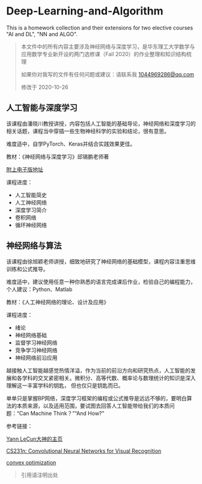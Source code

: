 # Deep-Learning-and-Algorithm
This is a homework collection and their extensions for two elective courses "AI and DL", "NN and ALGO".
> 本文件中的所有内容主要涉及神经网络与深度学习，是华东理工大学数学与应用数学专业新开设的两门选修课（Fall 2020）的作业整理和知识结构梳理
>
> 如果你对我写的文件有任何问题或建议：请联系我 1044969286@qq.com
>
>修改于 2020-10-26

## 人工智能与深度学习
该课程由潘晓川教授讲授，内容包括人工智能的基础导论，神经网络和深度学习的相关话题，课程当中穿插一些生物神经科学的实验和结论，很有意思。

难度适中，自学PyTorch、Keras并结合实践效果更佳。

教材：《神经网络与深度学习》邱锡鹏老师著

[附上电子版地址](https://github.com/nndl/nndl.github.io)

课程进度：
- 人工智能简史
- 人工神经网络
- 深度学习简介
- 卷积网络
- 循环神经网络



## 神经网络与算法
该课程由徐旭颖老师讲授，细致地研究了神经网络的基础模型，课程内容注重思维训练和公式推导。

难度适中，建议使用任意一种你熟悉的语言完成课后作业，检验自己的编程能力，个人建议：Python、Matlab

教材：《人工神经网络的理论、设计及应用》

课程进度：
- 绪论
- 神经网络基础
- 监督学习神经网络
- 竞争学习神经网络
- 神经网络前沿应用


越接触人工智能越感觉热情洋溢，作为当前的前沿方向和研究热点，人工智能的发展和各学科的交叉紧密相关。微积分、高等代数、概率论与数理统计的知识是深入理解这一丰富学科的钥匙，
但也仅只是钥匙而已。

单单只是掌握BP网络，深度学习框架的编程或公式推导是远远不够的，要明白算法的本质来源，以及适用范围，要试图去回答人工智能带给我们的本质问题：“Can Machine Think？”“And How?"


参考链接：

[Yann LeCun大神的主页](http://yann.lecun.com/)

[CS231n: Convolutional Neural Networks for Visual Recognition](http://cs231n.stanford.edu/)

[convex optimization](https://www.convexoptimization.com/)

> 引用请注明出处
